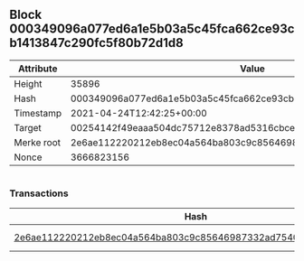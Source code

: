 ## Block 000349096a077ed6a1e5b03a5c45fca662ce93cb1413847c290fc5f80b72d1d8

Attribute | Value
--- | ---
Height | 35896
Hash | 000349096a077ed6a1e5b03a5c45fca662ce93cb1413847c290fc5f80b72d1d8
Timestamp | 2021-04-24T12:42:25+00:00
Target | 00254142f49eaaa504dc75712e8378ad5316cbcead634704b3734b6271167cc4
Merke root | 2e6ae112220212eb8ec04a564ba803c9c85646987332ad75405bb203a87aee22
Nonce | 3666823156

```

```

### Transactions

Hash | Amount
--- | ---
[2e6ae112220212eb8ec04a564ba803c9c85646987332ad75405bb203a87aee22](2e6ae112220212eb8ec04a564ba803c9c85646987332ad75405bb203a87aee22.md) | 10.00000000 SKEPTI 
